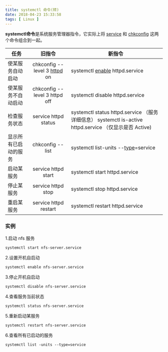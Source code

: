 ```yaml
---
title: systemctl 命令(转)
date: 2018-04-23 15:33:58
tags: [ Linux ]
---
```


**systemctl命令**是系统服务管理器指令，它实际上将 [service](http://man.linuxde.net/service) 和 [chkconfig](http://man.linuxde.net/chkconfig) 这两个命令组合到一起。

| 任务                 |                            旧指令                            | 新指令                                                       |
| -------------------- | :----------------------------------------------------------: | ------------------------------------------------------------ |
| 使某服务自动启动     | chkconfig --level 3 [httpd](http://man.linuxde.net/httpd) on | systemctl [enable](http://man.linuxde.net/enable) httpd.service |
| 使某服务不自动启动   |                chkconfig --level 3 httpd off                 | systemctl disable httpd.service                              |
| 检查服务状态         |                     service httpd status                     | systemctl status httpd.service （服务详细信息） systemctl is-active httpd.service （仅显示是否 Active) |
| 显示所有已启动的服务 |                       chkconfig --list                       | systemctl list-units --[type](http://man.linuxde.net/type)=service |
| 启动某服务           |                     service httpd start                      | systemctl start httpd.service                                |
| 停止某服务           |                      service httpd stop                      | systemctl stop httpd.service                                 |
| 重启某服务           |                    service httpd restart                     | systemctl restart httpd.service                              |

### 实例

1.启动 nfs 服务

```
systemctl start nfs-server.service
```

2.设置开机自启动

```
systemctl enable nfs-server.service
```

3.停止开机自启动

```
systemctl disable nfs-server.service
```

4.查看服务当前状态

```
systemctl status nfs-server.service
```

5.重新启动某服务

```
systemctl restart nfs-server.service
```

6.查看所有已启动的服务

```
systemctl list -units --type=service
```

